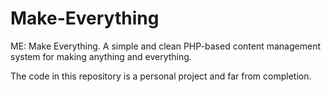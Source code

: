 Make-Everything
===============

ME: Make Everything. A simple and clean PHP-based content management system for making anything and everything.

The code in this repository is a personal project and far from completion.
